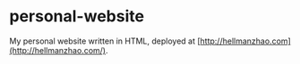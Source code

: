 # personal-website
My personal website written in HTML, deployed at [http://hellmanzhao.com](http://hellmanzhao.com/).
